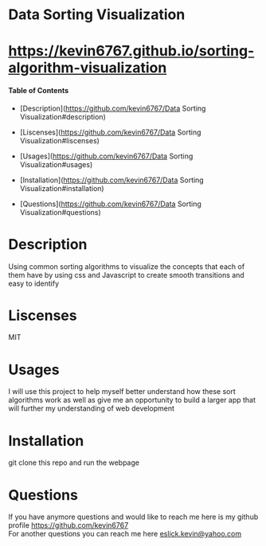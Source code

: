 # Data Sorting Visualization

# <https://kevin6767.github.io/sorting-algorithm-visualization>

#### Table of Contents

- [Description](https://github.com/kevin6767/Data Sorting Visualization#description)

- [Liscenses](https://github.com/kevin6767/Data Sorting Visualization#liscenses)

- [Usages](https://github.com/kevin6767/Data Sorting Visualization#usages)

- [Installation](https://github.com/kevin6767/Data Sorting Visualization#installation)

- [Questions](https://github.com/kevin6767/Data Sorting Visualization#questions)

# Description

Using common sorting algorithms to visualize the concepts that each of them have by using css and Javascript to create smooth transitions and easy to identify

# Liscenses

MIT

# Usages

I will use this project to help myself better understand how these sort algorithms work as well as give me an opportunity to build a larger app that will further my understanding of web development

# Installation

git clone this repo and run the webpage

# Questions

If you have anymore questions and would like to reach me here is my github profile <https://github.com/kevin6767>
<br>
For another questions you can reach me here <eslick.kevin@yahoo.com>
